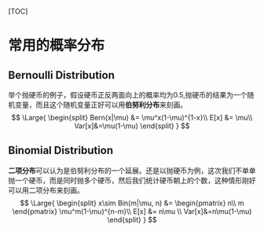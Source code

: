 [TOC]
# 常用的概率分布

## Bernoulli Distribution

举个抛硬币的例子，假设硬币正反两面向上的概率均为0.5,抛硬币的结果为一个随机变量，而且这个随机变量正好可以用**伯努利分布**来刻画。
$$
\Large{
    \begin{split}
    Bern(x|\mu) &= \mu^x(1-\mu)^{1-x}\\
    E[x] &= \mu\\
    Var[x]&=\mu(1-\mu)
    \end{split}
}
$$

## Binomial Distribution

**二项分布**可以认为是伯努利分布的一个延展。还是以抛硬币为例，这次我们不单单抛一个硬币，而是同时抛多个硬币，然后我们统计硬币朝上的个数，这种情形刚好可以用二项分布来刻画。
$$
\Large{
    \begin{split}
    x\sim Bin(m|\mu, n) &= 
    \begin{pmatrix}
    n\\
    m
    \end{pmatrix}
   \mu^m(1-\mu)^{n-m}\\
   E[x] &= n\mu \\
   Var[x]&=n\mu(1-\mu)
    \end{split}
}
$$
  